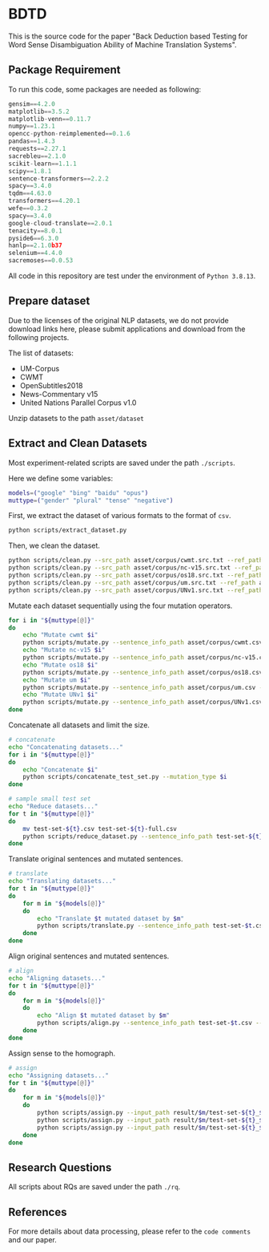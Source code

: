 # BDTD

This is the source code for the paper "Back Deduction based Testing for Word Sense Disambiguation Ability of Machine Translation Systems".

## Package Requirement

To run this code, some packages are needed as following:

```python
gensim==4.2.0
matplotlib==3.5.2
matplotlib-venn==0.11.7
numpy==1.23.1
opencc-python-reimplemented==0.1.6
pandas==1.4.3
requests==2.27.1
sacrebleu==2.1.0
scikit-learn==1.1.1
scipy==1.8.1
sentence-transformers==2.2.2
spacy==3.4.0
tqdm==4.63.0
transformers==4.20.1
wefe==0.3.2
spacy==3.4.0
google-cloud-translate==2.0.1
tenacity==8.0.1
pyside6==6.3.0
hanlp==2.1.0b37
selenium==4.4.0
sacremoses==0.0.53
```

All code in this repository are test under the environment of `Python 3.8.13`.

## Prepare dataset
Due to the licenses of the original NLP datasets, we do not provide download links here, please submit applications and download from the following projects.

The list of datasets:
* UM-Corpus
* CWMT
* OpenSubtitles2018
* News-Commentary v15
* United Nations Parallel Corpus v1.0

Unzip datasets to the path `asset/dataset`

## Extract and Clean Datasets
Most experiment-related scripts are saved under the path `./scripts`.

Here we define some variables:
```bash
models=("google" "bing" "baidu" "opus")
muttype=("gender" "plural" "tense" "negative")
```

First, we extract the dataset of various formats to the format of `csv`.
```bash
python scripts/extract_dataset.py
```

Then, we clean the dataset.
```bash
python scripts/clean.py --src_path asset/corpus/cwmt.src.txt --ref_path asset/corpus/cwmt.trg.txt --output_directory ./asset/corpus --sense_inventory asset/sense_inventory/sense_dict.json
python scripts/clean.py --src_path asset/corpus/nc-v15.src.txt --ref_path asset/corpus/nc-v15.trg.txt --output_directory ./asset/corpus --sense_inventory asset/sense_inventory/sense_dict.json
python scripts/clean.py --src_path asset/corpus/os18.src.txt --ref_path asset/corpus/os18.trg.txt --output_directory ./asset/corpus --sense_inventory asset/sense_inventory/sense_dict.json
python scripts/clean.py --src_path asset/corpus/um.src.txt --ref_path asset/corpus/um.trg.txt --output_directory ./asset/corpus --sense_inventory asset/sense_inventory/sense_dict.json
python scripts/clean.py --src_path asset/corpus/UNv1.src.txt --ref_path asset/corpus/UNv1.trg.txt --output_directory ./asset/corpus --sense_inventory asset/sense_inventory/sense_dict.json
```

Mutate each dataset sequentially using the four mutation operators.
```bash
for i in "${muttype[@]}"
do
    echo "Mutate cwmt $i"
    python scripts/mutate.py --sentence_info_path asset/corpus/cwmt.csv --mutation_type $i
    echo "Mutate nc-v15 $i"
    python scripts/mutate.py --sentence_info_path asset/corpus/nc-v15.csv --mutation_type $i
    echo "Mutate os18 $i"
    python scripts/mutate.py --sentence_info_path asset/corpus/os18.csv --mutation_type $i
    echo "Mutate um $i"
    python scripts/mutate.py --sentence_info_path asset/corpus/um.csv --mutation_type $i
    echo "Mutate UNv1 $i"
    python scripts/mutate.py --sentence_info_path asset/corpus/UNv1.csv --mutation_type $i
done
```

Concatenate all datasets and limit the size.
```bash
# concatenate
echo "Concatenating datasets..."
for i in "${muttype[@]}"
do
    echo "Concatenate $i"
    python scripts/concatenate_test_set.py --mutation_type $i
done

# sample small test set
echo "Reduce datasets..."
for t in "${muttype[@]}"
do
    mv test-set-${t}.csv test-set-${t}-full.csv
    python scripts/reduce_dataset.py --sentence_info_path test-set-${t}-full.csv --output_path test-set-${t}.csv --sample_size 300000
done
```

Translate original sentences and mutated sentences.
```bash
# translate
echo "Translating datasets..."
for t in "${muttype[@]}"
do
    for m in "${models[@]}"
    do
        echo "Translate $t mutated dataset by $m"
        python scripts/translate.py --sentence_info_path test-set-$t.csv --model $m --mutation_type $t
    done
done
```

Align original sentences and mutated sentences.
```bash
# align
echo "Aligning datasets..."
for t in "${muttype[@]}"
do
    for m in "${models[@]}"
    do
        echo "Align $t mutated dataset by $m"
        python scripts/align.py --sentence_info_path test-set-$t.csv --input_path result/$m/test-set-${t}_${m}.csv --src_side src --tgt_side tgt --alignment_tool_path ../fast_align/build/
    done
done
```

Assign sense to the homograph.
```bash
# assign
echo "Assigning datasets..."
for t in "${muttype[@]}"
do
    for m in "${models[@]}"
    do
        python scripts/assign.py --input_path result/$m/test-set-${t}_${m}_merged.csv --method bow --sense_inventory asset/sense_inventory/sense_dict.json --alignment_window_size 0
        python scripts/assign.py --input_path result/$m/test-set-${t}_${m}_merged.csv --method ftc --sense_inventory asset/sense_inventory/sense_dict.json --alignment_window_size 0
        python scripts/assign.py --input_path result/$m/test-set-${t}_${m}_merged.csv --method sbert --sense_inventory asset/sense_inventory/sense_dict.json --alignment_window_size 49
    done
done
```


## Research Questions
All scripts about RQs are saved under the path `./rq`.

## References

For more details about data processing, please refer to the `code comments` and our paper.
